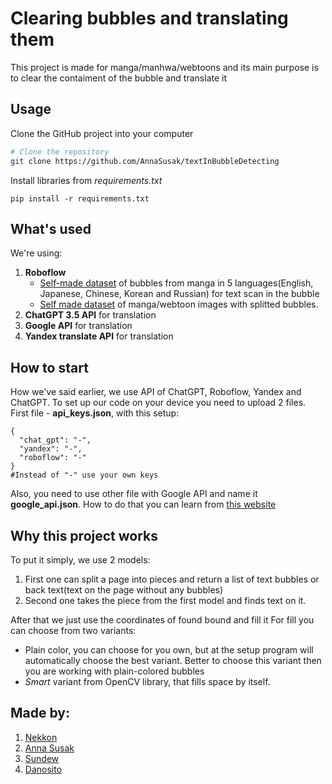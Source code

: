 # Clearing bubbles and translating them

This project is made for manga/manhwa/webtoons and its main purpose is to clear the contaiment of the bubble and translate it

## Usage

Clone the GitHub project into your computer

```bash
# Clone the repository
git clone https://github.com/AnnaSusak/textInBubbleDetecting
```

Install libraries from *requirements.txt*

```commandline
pip install -r requirements.txt
```

## What's used

We're using:
1) **Roboflow**
   * [Self-made dataset](https://universe.roboflow.com/nekkon/bubble-text-detector/model/3) of bubbles from manga in 5 languages(English, Japanese, Chinese, Korean and Russian) for text scan in the bubble
   * [Self made dataset](https://universe.roboflow.com/rely/bubble-nd1xn/model/2) of manga/webtoon images with splitted bubbles.
2) **ChatGPT 3.5 API** for translation
3) **Google API** for translation
4) **Yandex translate API** for translation


## How to start
How we've said earlier, we use API of ChatGPT, Roboflow, Yandex and ChatGPT. To set up our code on your device you need to upload 2 files.
First file - **api_keys.json**, with this setup:
```
{
  "chat_gpt": "-",
  "yandex": "-",
  "roboflow": "-"
}
#Instead of "-" use your own keys
```

Also, you need to use other file with Google API and name it **google_api.json**. How to do that you can learn from [this website](https://developers.google.com/maps/documentation/javascript/get-api-key?hl=en)


## Why this project works
To put it simply, we use 2 models:
1) First one can split a page into pieces and return a list of text bubbles or back text(text on the page without any bubbles)
2) Second one takes the piece from the first model and finds text on it.

After that we just use the coordinates of found bound and fill it
For fill you can choose from two variants:
* Plain color, you can choose for you own, but at the setup program will automatically choose the best variant. Better to choose this variant then you are working with plain-colored bubbles
* *Smart* variant from OpenCV library, that fills space by itself.

## Made by:
1) [Nekkon](https://github.com/NELKIO)
2) [Anna Susak](https://github.com/AnnaSusak)
3) [Sundew](https://github.com/Sundew999666)
4) [Danosito](https://github.com/danosito)

